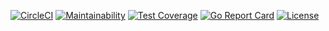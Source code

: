 [![CircleCI](https://circleci.com/gh/go-ml-dev/base.svg?style=svg)](https://circleci.com/gh/go-ml-dev/base)
[![Maintainability](https://api.codeclimate.com/v1/badges/e91de32fb4176feac7ea/maintainability)](https://codeclimate.com/github/go-ml-dev/base/maintainability)
[![Test Coverage](https://api.codeclimate.com/v1/badges/e91de32fb4176feac7ea/test_coverage)](https://codeclimate.com/github/go-ml-dev/base/test_coverage)
[![Go Report Card](https://goreportcard.com/badge/github.com/go-ml-dev/base)](https://goreportcard.com/report/github.com/go-ml-dev/base)
[![License](https://img.shields.io/badge/License-Apache%202.0-blue.svg)](https://opensource.org/licenses/Apache-2.0)


